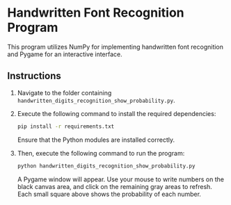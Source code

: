 # Handwritten Font Recognition Program

This program utilizes NumPy for implementing handwritten font recognition and Pygame for an interactive interface.

## Instructions

1. Navigate to the folder containing `handwritten_digits_recognition_show_probability.py`.
2. Execute the following command to install the required dependencies:

    ```bash
    pip install -r requirements.txt
    ```

   Ensure that the Python modules are installed correctly.

3. Then, execute the following command to run the program:

    ```bash
    python handwritten_digits_recognition_show_probability.py
    ```

   A Pygame window will appear. Use your mouse to write numbers on the black canvas area, and click on the remaining gray areas to refresh. Each small square above shows the probability of each number.
